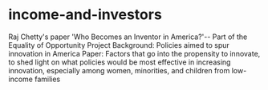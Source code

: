 # income-and-investors
Raj Chetty's paper 'Who Becomes an Inventor in America?'-- Part of the Equality of Opportunity Project
Background: Policies aimed to spur innovation in America
Paper: Factors that go into the propensity to innovate, to shed light on what policies would be most
effective in increasing innovation, especially among women, minorities, and children from low-income families
